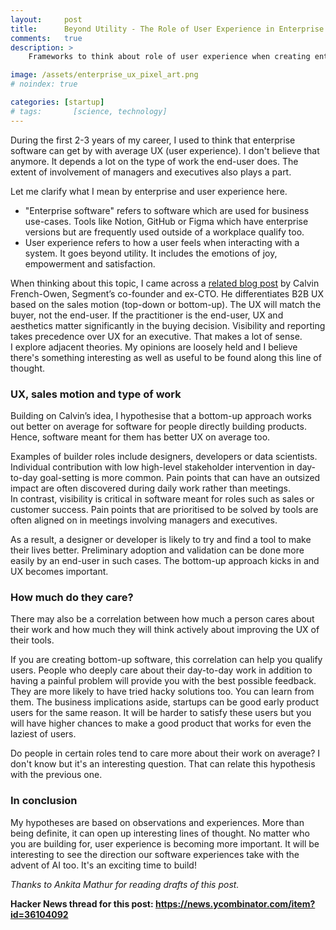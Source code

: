 ```yaml
---
layout:     post
title:      Beyond Utility - The Role of User Experience in Enterprise Software
comments:   true
description: >
    Frameworks to think about role of user experience when creating enterprise software

image: /assets/enterprise_ux_pixel_art.png
# noindex: true

categories: [startup]
# tags:       [science, technology]
---
```


During the first 2-3 years of my career, I used to think that enterprise software can get by with average UX (user experience). I don't believe that anymore. It depends a lot on the type of work the end-user does. The extent of involvement of managers and executives also plays a part.

Let me clarify what I mean by enterprise and user experience here.
- "Enterprise software" refers to software which are used for business use-cases. Tools like Notion, GitHub or Figma which have enterprise versions but are frequently used outside of a workplace qualify too.
- User experience refers to how a user feels when interacting with a system. It goes beyond utility. It includes the emotions of joy, empowerment and satisfaction.

When thinking about this topic, I came across a <a href="https://calv.info/ux-doesnt-end-with-the-user" target="_blank">related blog post</a> by Calvin French-Owen, Segment’s co-founder and ex-CTO. He differentiates B2B UX based on the sales motion (top-down or bottom-up). The UX will match the buyer, not the end-user. If the practitioner is the end-user, UX and aesthetics matter significantly in the buying decision. Visibility and reporting takes precedence over UX for an executive. That makes a lot of sense.   
I explore adjacent theories. My opinions are loosely held and I believe there's something interesting as well as useful to be found along this line of thought.

### UX, sales motion and type of work

Building on Calvin’s idea, I hypothesise that a bottom-up approach works out better on average for software for people directly building products. Hence, software meant for them has better UX on average too.

Examples of builder roles include designers, developers or data scientists. Individual contribution with low high-level stakeholder intervention in day-to-day goal-setting is more common. Pain points that can have an outsized impact are often discovered during daily work rather than meetings.  
In contrast, visibility is critical in software meant for roles such as sales or customer success. Pain points that are prioritised to be solved by tools are often aligned on in meetings involving managers and executives.

As a result, a designer or developer is likely to try and find a tool to make their lives better. Preliminary adoption and validation can be done more easily by an end-user in such cases. The bottom-up approach kicks in and UX becomes important.

### How much do they care?

There may also be a correlation between how much a person cares about their work and how much they will think actively about improving the UX of their tools.

If you are creating bottom-up software, this correlation can help you qualify users. People who deeply care about their day-to-day work in addition to having a painful problem will provide you with the best possible feedback. They are more likely to have tried hacky solutions too. You can learn from them. The business implications aside, startups can be good early product users for the same reason. It will be harder to satisfy these users but you will have higher chances to make a good product that works for even the laziest of users.

Do people in certain roles tend to care more about their work on average? I don't know but it's an interesting question. That can relate this hypothesis with the previous one.

### In conclusion

My hypotheses are based on observations and experiences. More than being definite, it can open up interesting lines of thought. No matter who you are building for, user experience is becoming more important. It will be interesting to see the direction our software experiences take with the advent of AI too. It's an exciting time to build!

_Thanks to Ankita Mathur for reading drafts of this post._

__Hacker News thread for this post: https://news.ycombinator.com/item?id=36104092__